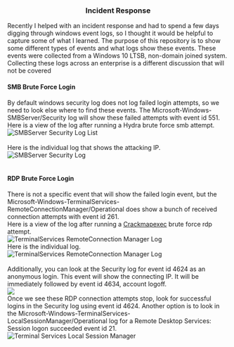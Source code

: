 ### <center> Incident Response </center>
Recently I helped with an incident response and had to spend a few days digging through windows event logs, so I thought it would be helpful to capture some of what I learned.  The purpose of this repository is to show some different types of events and what logs show these events.  These events were collected from a Windows 10 LTSB, non-domain joined system.  Collecting these logs across an enterprise is a different discussion that will not be covered


#### SMB Brute Force Login
By default windows security log does not log failed login attempts, so we need to look else where to find these events.  The Microsoft-Windows-SMBServer/Security log will show these failed attempts with event id 551.</br>
Here is a view of the log after running a Hydra brute force smb attempt.</br>
![](https://github.com/defendthehoneypot/incidentresponse/blob/master/images/smbserver-security-log-list.png "SMBServer Security Log List")</br>
</br>
Here is the individual log that shows the attacking IP.</br>
![](https://github.com/defendthehoneypot/incidentresponse/blob/master/images/smbserver-security-log.png "SMBServer Security Log")</br>
</br>
#### RDP Brute Force Login
There is not a specific event that will show the failed login event, but the Microsoft-Windows-TerminalServices-RemoteConnectionManager/Operational does show a bunch of received connection attempts with event id 261.</br>
Here is a view of the log after running a [Crackmapexec](https://github.com/byt3bl33d3r/CrackMapExec/wiki/Using-Credentials) brute force rdp attempt.</br>
![](https://github.com/defendthehoneypot/incidentresponse/blob/master/images/terminal-services-remote-connection-manager-list.png "TerminalServices RemoteConnection Manager Log")</br>
Here is the individual log.</br>
![](https://github.com/defendthehoneypot/incidentresponse/blob/master/images/terminal-services-remote-connection-manager.png "TerminalServices RemoteConnection Manager Log")</br>
</br>
Additionally, you can look at the Security log for event id 4624 as an anonymous login.  This event will show the connecting IP.  It will be immediately followed by event id 4634, account logoff.</br>
![](https://github.com/defendthehoneypot/incidentresponse/blob/master/images/security-4624-anonymous.png)</br>
Once we see these RDP connection attempts stop, look for successful logins in the Security log using event id 4624.  Another option is to look in the Microsoft-Windows-TerminalServices-LocalSessionManager/Operational log for a Remote Desktop Services: Session logon succeeded event id 21.</br>
![](https://github.com/defendthehoneypot/incidentresponse/blob/master/images/terminal-services-localsessionmanager.png "Terminal Services Local Session Manager")
